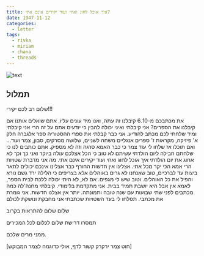 ```yaml
---
title: איך אוכל לחוג ואחי ועוד יקירים אינם אתי?
date: 1947-11-12
categories:
  - letter
tags:
  - rivka
  - miriam
  - chana
  - threads
---
```


![text](/pupko-papers/assets/images/1947-11-12-miriam.jpg)

## תמלול

שלום רב לכם יקירי!!!

את מכתבכם מ-6.10 קיבלנו זה עתה, ואנו מיד עונים עליו. אתם שואלים אותנו
אם קיבלנו את הספרים? אני קיבלתי ואיני יכולה להבין כי יודעים אתם על
זה הרי אני קיבלתי ומיד שלחתי לכם מכתב להודיע. אני כבר קבלתי
את ספרי ההסטוריה ספר אלגברה חלק א' פיזיקה, מקראות ז' ספרים אנגליים
משחה לשניים, שלושה מסרקים, סבון, צמר ועוד... ואם תוכלו אז שלחו לי
עוד צמר כי כבר האמא סרגה וזה לא מספיק. אתם כותבים לנו
כי שלחתם חבילה ליום הולדתי עשיתם לא טוב כי הכל אצלכם עולה
ביוקר ואני כך וכך לא אחוג את יום הולדתי איך אוכל לחוג ואחי
ועוד יקירים אינם אתי. מה אני מדברת שטויות הרי אמא הכי יקר
מכל אתי. אצלינו אין חדשות החורף כבר אצלינו אינכם יכולים לתאר
ביצות עד לברכיים, טוב שאנחנו לא גרים באוהלים אלא בצריפים כי
הלילה ירד גשם נורא והפיל את כל האוהלים. וטוב שיש לי מגפים.
אם לא, לא היתי יכולה ללכת לבית הספר, לאמא אין אבל היא
יושבת תמיד בבית. אני מתקדמת בלימודי. קיבלתי מחנה'לה כמה
מכתבים לפני שתי שבועות עם שנה טובה ותמונתה. יותר אין אצלנו
חדשות. אני גומרת את מכתבי. תסלחו לי בעד השטויות שכתבתי
אני מחבקת ונושקת לכולם

שלום שלום להתראות בקרוב

תמסרו דרישת שלום לכלום לכל המכירים

ממני מרים שלכם.

[חוט צמר ירקרק קשור לדף, אולי כדוגמה לצמר המבוקש]
